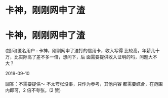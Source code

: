 # 卡神，刚刚网申了渣

# 卡神，刚刚网申了渣

(提问)匿名用户 : 卡神，刚刚网申了渣打的信用卡，收入写得 比较高，年薪几十万，比实际高了差不多一倍，想问下，后 面需要提供收入证明的吗，问题大不大？

2019-09-10

回答：不需要提供～ 不太夸张没事，只作为参考，其他内容 都需要综合，在范围内即可，2 倍不夸张。(2 赞)